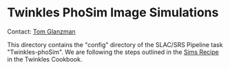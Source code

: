 # Twinkles PhoSim Image Simulations

Contact: [Tom Glanzman](https://github.com/DarkEnergyScienceCollaboration/Twinkles/issues/new?body=@TomGlanzman)

This directory contains the "config" directory of the SLAC/SRS Pipeline task "Twinkles-phoSim".
We are following the steps outlined in the [Sims Recipe](../../doc/Cookbook/Sims_Recipe.md) in the Twinkles Cookbook.
